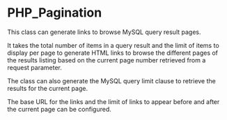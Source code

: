 PHP_Pagination
==============

This class can generate links to browse MySQL query result pages.

It takes the total number of items in a query result and the limit of items to display per page to generate HTML links to browse the different pages of the results listing based on the current page number retrieved from a request parameter.

The class can also generate the MySQL query limit clause to retrieve the results for the current page.

The base URL for the links and the limit of links to appear before and after the current page can be configured.
